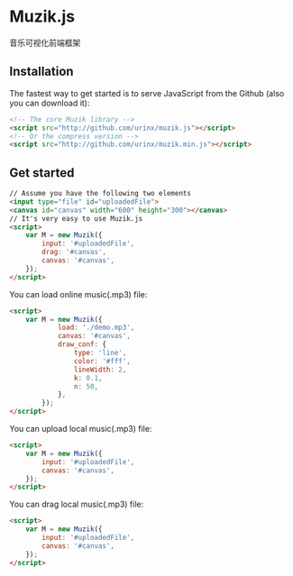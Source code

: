 Muzik.js
========

音乐可视化前端框架

## Installation

The fastest way to get started is to serve JavaScript from the Github (also you can download it):
```html
<!-- The core Muzik library -->
<script src="http://github.com/urinx/muzik.js"></script>
<!-- Or the compress version -->
<script src="http://github.com/urinx/muzik.min.js"></script>
```

## Get started

```html
// Assume you have the following two elements
<input type="file" id="uploadedFile">
<canvas id="canvas" width="600" height="300"></canvas>
// It's very easy to use Muzik.js
<script>
	var M = new Muzik({
		input: '#uploadedFile',
		drag: '#canvas',
		canvas: '#canvas',
	});
</script>
```

You can load online music(.mp3) file:
```html
<script>
	var M = new Muzik({
			load: './demo.mp3',
			canvas: '#canvas',
			draw_conf: {
				type: 'line',
				color: '#fff',
				lineWidth: 2,
				k: 0.1,
				n: 50,
			},
		});
</script>
```

You can upload local music(.mp3) file:
```html
<script>
	var M = new Muzik({
		input: '#uploadedFile',
		canvas: '#canvas',
	});
</script>
```

You can drag local music(.mp3) file:
```html
<script>
	var M = new Muzik({
		input: '#uploadedFile',
		canvas: '#canvas',
	});
</script>
```